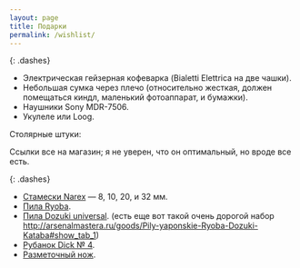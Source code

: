 ```yaml
---
layout: page
title: Подарки
permalink: /wishlist/
---
```


{: .dashes}
- Электрическая гейзерная кофеварка (Bialetti Elettrica на две чашки).
- Небольшая сумка через плечо (относительно жесткая, должен помещаться киндл, маленький фотоаппарат, и бумажки).
- Наушники Sony MDR-7506.
- Укулеле или Loog.

Столярные штуки:

Ссылки все на магазин; я не уверен, что он оптимальный, но вроде все есть.

{: .dashes}
- [Стамески Narex](http://www.kalpa-vriksa.ru/catalog/stameski_narex/) — 8, 10, 20, и 32 мм.
- [Пила Ryoba](http://www.kalpa-vriksa.ru/catalog/pily_dvustoronnie/12511/).
- [Пила Dozuki universal](http://www.kalpa-vriksa.ru/catalog/obushkovye_pily/4955/). (есть еще вот такой очень дорогой набор http://arsenalmastera.ru/goods/Pily-yaponskie-Ryoba-Dozuki-Kataba#show_tab_1)
- [Рубанок Dick № 4](http://www.kalpa-vriksa.ru/catalog/rubanki_3_4_i_4_1_2/31107/).
- [Разметочный нож](http://www.kalpa-vriksa.ru/catalog/razmetochnye_i_stolyarnye_nozhi/14005/).

